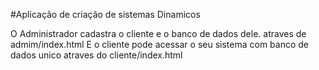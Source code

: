 #Aplicação de criação de sistemas Dinamicos

O Administrador cadastra o cliente e o banco de dados dele. atraves de admim/index.html
E o cliente pode acessar o seu sistema com banco de dados unico atraves do cliente/index.html
